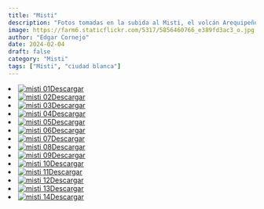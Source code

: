 ```yaml
---
title: "Misti"
description: "Fotos tomadas en la subida al Misti, el volcán Arequipeño característico de esta ciudad."
image: https://farm6.staticflickr.com/5317/5856460766_e389fd3ac3_o.jpg
author: "Edgar Cornejo"
date: 2024-02-04
draft: false
category: "Misti"
tags: ["Misti", "ciudad blanca"]
---
```


<li><a href="https://farm9.staticflickr.com/8741/17068783875_037a780e47_o.jpg" download title="Descargar"><img src="https://farm9.staticflickr.com/8741/17068783875_a76316256e_n.jpg" loading="lazy" alt="misti 01">Descargar</a></li>
<li><a href="https://farm9.staticflickr.com/8751/16861372467_c113426036_o.jpg" download title="Descargar"><img src="https://farm9.staticflickr.com/8751/16861372467_42c2a0443b_n.jpg" loading="lazy" alt="misti 02">Descargar</a></li>
<li><a href="https://farm8.staticflickr.com/7606/16446300304_bf25fbeac4_o.jpg" download title="Descargar"><img src="https://farm8.staticflickr.com/7606/16446300304_1593064bc8_n.jpg" loading="lazy" alt="misti 03">Descargar</a></li>
<li><a href="https://farm9.staticflickr.com/8818/17068702925_ee768e25a5_o.jpg" download title="Descargar"><img src="https://farm9.staticflickr.com/8818/17068702925_cac73a0eee_n.jpg" loading="lazy" alt="misti 04">Descargar</a></li>
<li><a href="https://farm8.staticflickr.com/7702/16446232134_65aae78c9d_o.jpg" download title="Descargar"><img src="https://farm8.staticflickr.com/7702/16446232134_8322e4deee_n.jpg" loading="lazy" alt="misti 05">Descargar</a></li>
<li><a href="https://farm9.staticflickr.com/8686/16882425929_0c1fcd6860_o.jpg" download title="Descargar"><img src="https://farm9.staticflickr.com/8686/16882425929_e9f287900b_n.jpg" loading="lazy" alt="misti 06">Descargar</a></li>
<li><a href="https://farm8.staticflickr.com/7646/16861219997_6d1c123e80_o.jpg" download title="Descargar"><img src="https://farm8.staticflickr.com/7646/16861219997_79b4dc44db_n.jpg" loading="lazy" alt="misti 07">Descargar</a></li>
<li><a href="https://farm8.staticflickr.com/7698/17067114302_98f98caf66_o.jpg" download title="Descargar"><img src="https://farm8.staticflickr.com/7698/17067114302_23563bb54a.jpg" loading="lazy" alt="misti 08">Descargar</a></li>
<li><a href="https://farm8.staticflickr.com/7727/17067812481_20aa6aecb1_o.jpg" download title="Descargar"><img src="https://farm8.staticflickr.com/7727/17067812481_ee0f182394.jpg" loading="lazy" alt="misti 09">Descargar</a></li>
<li><a href="https://farm8.staticflickr.com/7652/16448394623_f9838930ea_o.jpg" download title="Descargar"><img src="https://farm8.staticflickr.com/7652/16448394623_53eddb42f6_n.jpg" loading="lazy" alt="misti 10">Descargar</a></li>
<li><a href="https://farm9.staticflickr.com/8812/17068488465_d66e22a433_o.jpg" download title="Descargar"><img src="https://farm9.staticflickr.com/8812/17068488465_f3bafc0395_n.jpg" loading="lazy" alt="misti 11">Descargar</a></li>
<li><a href="https://farm8.staticflickr.com/7604/16880684128_f2f5e3577d_o.jpg" download title="Descargar"><img src="https://farm8.staticflickr.com/7604/16880684128_5dc0f014c1_n.jpg" loading="lazy" alt="misti 12">Descargar</a></li>
<li><a href="https://farm9.staticflickr.com/8716/16448244733_ecb5e7494d_o.jpg" download title="Descargar"><img src="https://farm9.staticflickr.com/8716/16448244733_3c8071db69_n.jpg" loading="lazy" alt="misti 13">Descargar</a></li>
<li><a href="https://farm8.staticflickr.com/7633/16882112609_655374d55e_o.jpg" download title="Descargar"><img src="https://farm8.staticflickr.com/7633/16882112609_6a51d043a7_n.jpg" loading="lazy" alt="misti 14">Descargar</a></li>
